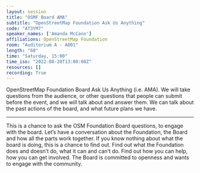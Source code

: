 ```yaml
---
layout: session
title: "OSMF Board AMA"
subtitle: "OpenStreetMap Foundation Ask Us Anything"
code: "AT3YM7"
speaker_names: ['Amanda McCann']
affiliations: OpenStreetMap Foundation
room: "Auditorium A - A001"
length: "60"
time: "Saturday, 15:00"
time_iso: "2022-08-20T13:00:00Z"
resources: []
recording: True
---
```


OpenStreetMap Foundation Board Ask Us Anything (i.e. AMA). We will take questions from the audience, or other questions that people can submit before the event, and we will talk about and answer them. We can talk about the past actions of the board, and what future plans we have.

<hr>

This is a chance to ask the OSM Foundation Board questions, to engage with the board. Let’s have a conversation about the Foundation, the Board and how all the parts work together. If you know nothing about what the board is doing, this is a chance to find out. Find out what the Foundation does and doesn’t do, what it can and can’t do. Find out how you can help, how you can get involved. The Board is committed to openness and wants to engage with the community.

